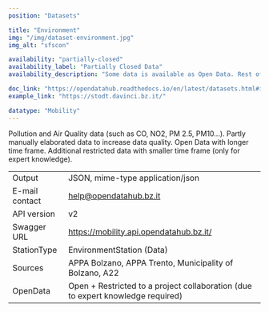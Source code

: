 ```yaml
---
position: "Datasets"

title: "Environment"
img: "/img/dataset-environment.jpg"
img_alt: "sfscon"

availability: "partially-closed"
availability_label: "Partially Closed Data"
availability_description: "Some data is available as Open Data. Rest of data is closed or restricted to project collaboration."

doc_link: "https://opendatahub.readthedocs.io/en/latest/datasets.html#id5"
example_link: "https://stodt.davinci.bz.it/"

datatype: "Mobility"
---
```


Pollution and Air Quality data (such as CO, NO2, PM 2.5, PM10...). Partly manually elaborated data to increase data quality. Open Data with longer time frame. Additional restricted data with smaller time frame (only for expert knowledge).

|                |                                                                                 |
| :------------- | ------------------------------------------------------------------------------- |
| Output         | JSON, mime-type application/json                                                |
| E-mail contact | help@opendatahub.bz.it                                                          |
| API version    | v2                                                                              |
| Swagger URL    | https://mobility.api.opendatahub.bz.it/                                         |
| StationType    | EnvironmentStation (Data)                                                       |
| Sources        | APPA Bolzano, APPA Trento, Municipality of Bolzano, A22                         |
| OpenData       | Open + Restricted to a project collaboration (due to expert knowledge required) |
